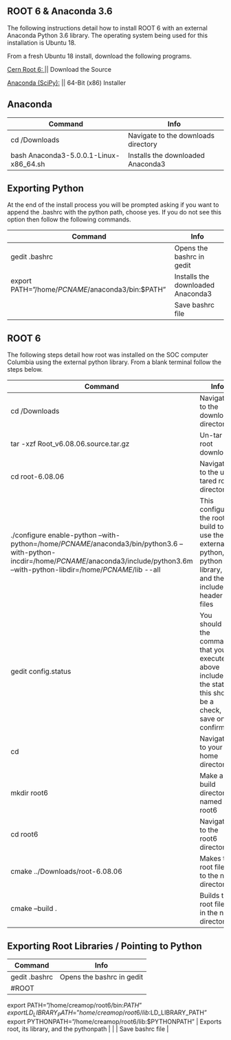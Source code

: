 ## ROOT 6 & Anaconda 3.6
The following instructions detail how to install ROOT 6 with an external Anaconda Python 3.6 library. The operating system being used for this installation is Ubuntu 18.

From a fresh Ubuntu 18 install, download the following programs.

[Cern Root 6: ](https://root.cern.ch/content/release-60806) || Download the Source

[Anaconda (SciPy):](https://www.anaconda.com/download/#linux) || 64-Bit (x86) Installer

## Anaconda
| Command  | Info |
| ------------- | ------------- |
| cd /Downloads  | Navigate to the downloads directory  |
| bash Anaconda3-5.0.0.1-Linux-x86_64.sh  | Installs the downloaded Anaconda3  |

## Exporting Python
At the end of the install process you will be prompted asking if you 
want to append the .bashrc with the python path, choose yes. If you do not 
see this option then follow the following commands. 

| Command  | Info |
| ------------- | ------------- |
| gedit .bashrc  | Opens the bashrc in gedit  |
| export PATH=”/home/_PCNAME_/anaconda3/bin:$PATH”  | Installs the downloaded Anaconda3  |
| | Save bashrc file|

## ROOT 6

The following steps detail how root was installed on the SOC computer Columbia using the external python library. From a blank terminal follow the steps below.

| Command  | Info |
| ------------- | ------------- |
| cd /Downloads  | Navigate to the downloads directory  |
| tar -xzf Root_v6.08.06.source.tar.gz  | Un-tar the root download  |
| cd root-6.08.06| Navigate to the un-tared root directory|
| ./configure enable-python –with-python=/home/_PCNAME_/anaconda3/bin/python3.6 –with-python-incdir=/home/_PCNAME_/anaconda3/include/python3.6m –with-python-libdir=/home/_PCNAME_/lib --all| This configures the root build to use the external python, python library, and the included header files|
| gedit config.status | You should see the command that you executed above included in the status, this should be a check, save once confirmed|
| cd| Navigate to your home directory|
| mkdir root6| Make a build directory named root6 |
| cd root6 | Navigates to the root6 directory |
| cmake ../Downloads/root-6.08.06| Makes the root files to the new directory|
| cmake –build .| Builds the root files in the new directory|

##  Exporting Root Libraries / Pointing to Python

| Command  | Info |
| ------------- | ------------- |
| gedit .bashrc  | Opens the bashrc in gedit  |
| #ROOT
export PATH=”/home/creamop/root6/bin:$PATH”
export LD_LIBRARY_PATH=”home/creamop/root6/lib:$LD_LIBRARY_PATH”  
export PYTHONPATH=”/home/creamop/root6/lib:$PYTHONPATH”
  | Exports root, its library, and the pythonpath  |
| | Save bashrc file |

